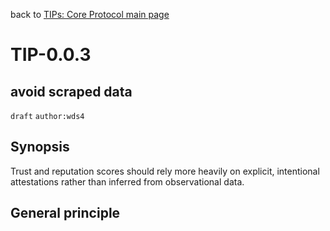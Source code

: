 back to [TIPs: Core Protocol main page](https://github.com/wds4/tapestry-protocol/blob/main/tips/core-protocol/README.md)

TIP-0.0.3
=====

avoid scraped data
-----

`draft` `author:wds4`

## Synopsis

Trust and reputation scores should rely more heavily on explicit, intentional attestations rather than inferred from observational data.

## General principle

